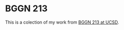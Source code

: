 # BGGN 213

This is a colection of my work from [BGGN 213 at UCSD](https://bioboot.github.io/bggn213_W19/).
